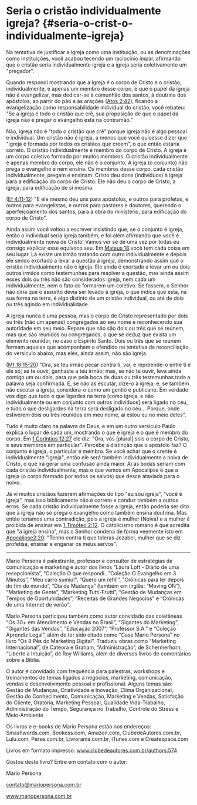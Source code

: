 # Seria o cristão individualmente igreja? {#seria-o-crist-o-individualmente-igreja}

Na tentativa de justificar a igreja como uma instituição, ou as denominações como instituições, você acabou tecendo um raciocínio ímpar, afirmando que o cristão seria individualmente igreja e a igreja seria coletivamente um &quot;pregador&quot;.

Quando respondi mostrando que a igreja é o corpo de Cristo e o cristão, individualmente, é apenas um membro desse corpo, e que o papel da igreja não é evangelizar, mas dedicar-se à comunhão dos santos, à doutrina dos apóstolos, ao partir do pão e às orações ([Atos 2:42](http://bibliaonline.com.br/acf/atos/2/42)), ficando a evangelização como responsabilidade individual do cristão, você rebateu: &quot;Se a igreja é todo o cristão que crê, sua proposição de que o papel da igreja não é pregar o evangelho está na contramão.&quot;

Não, igreja não é &quot;todo o cristão que crê&quot; porque igreja não é algo pessoal e individual. Um cristão não é igreja, a menos que você quisesse dizer que &quot;igreja é formada por todos os cristãos que creem&quot;, o que então estaria correto. O cristão individualmente é membro do corpo de Cristo. A igreja é um corpo coletivo formado por muitos membros. O cristão individualmente é apenas membro do corpo, ele não é o conjunto. A igreja (o conjunto) não prega o evangelho e nem ensina. Os membros desse corpo, cada cristão individualmente, pregam e ensinam. Cristo deu dons (indivíduos) à igreja para a edificação do corpo de Cristo. Ele não deu o corpo de Cristo, a igreja, para edificação de si mesma.

([Ef 4:11-12](http://bibliaonline.com.br/acf/ef/4/11-12)) &quot;E ele mesmo deu uns para apóstolos, e outros para profetas, e outros para evangelistas, e outros para pastores e doutores, querendo o aperfeiçoamento dos santos, para a obra do ministério, para edificação do corpo de Cristo&quot;.

Ainda assim você voltou a escrever insistindo que, se o conjunto é igreja, então o individual seria igreja também, e foi além afirmando que você é individualmente noiva de Cristo! Vamos ver se de uma vez por todas eu consigo explicar esse equívoco seu. Em [Mateus 18](http://bibliaonline.com.br/acf/mt/18) você tem cada coisa em seu lugar. Lá existe um irmão tratando com outro individualmente e depois ele sendo exortado a levar a questão à igreja, demonstrando assim que o cristão individualmente não é igreja. Ele ainda é exortado a levar um ou dois outros irmãos como testemunhas para resolver a questão, mas ainda assim esses dois ou três não são considerados igreja, nem cada um individualmente, nem o fato de formarem um coletivo. Se fossem, o Senhor não diria que o assunto devia ser levado à igreja, o que indica que esta, na sua forma na terra, é algo distinto de um cristão individual, ou até de dois ou três agindo em individualidade.

A igreja nunca é uma pessoa, mas o corpo de Cristo representado por dois ou três (não um apenas) congregados ao seu nome e reconhecendo sua autoridade em seu meio. Repare que não são dois ou três que se reúnem, mas que são reunidos ou congregados, o que se deduz que exista um elemento reunidor, no caso o Espírito Santo. Dois ou três que se reúnem formam aqueles que acompanham o ofendido na tentativa da reconciliação do versículo abaixo, mas eles, ainda assim, não são igreja.

([Mt 18:15-20](http://bibliaonline.com.br/acf/mt/18/15-20)) &quot;Ora, se teu irmão pecar contra ti, vai, e repreende-o entre ti e ele só; se te ouvir, ganhaste a teu irmão; mas, se não te ouvir, leva ainda contigo um ou dois, para que pela boca de duas ou três testemunhas toda a palavra seja confirmada. E, se não as escutar, dize-o à igreja; e, se também não escutar a igreja, considera-o como um gentio e publicano. Em verdade vos digo que tudo o que ligardes na terra [como igreja, e não individualmente ou em conjunto com outros indivíduos] será ligado no céu, e tudo o que desligardes na terra será desligado no céu... Porque, onde estiverem dois ou três reunidos em meu nome, aí estou eu no meio deles&quot;.

Tudo é muito claro na palavra de Deus, e em um outro versículo Paulo explica o lugar de cada um, mostrando o que é igreja e o que é membro do corpo. Em [1 Coríntios 12:27](http://bibliaonline.com.br/acf/1co/12/27) ele diz: &quot;Ora, vós [plural] sois o corpo de Cristo, e seus membros em particular&quot;. Percebe a distinção que o apóstolo faz? O conjunto é igreja, o particular é membro. Se você achar que o crente é individualmente &quot;igreja&quot;, então ele será também individualmente a noiva de Cristo, o que irá gerar uma confusão ainda maior. Aí as bodas seriam com cada cristão individualmente, mas o que vemos em Apocalipse é que a igreja (o corpo formado por todos os salvos) que desce ataviada para o noivo.

Já vi muitos cristãos fazerem afirmações do tipo &quot;eu sou igreja&quot;, &quot;você é igreja&quot;, mas isso biblicamente não é correto e conduz também a outros erros. Se cada cristão individualmente fosse a igreja, então poderia ser dito que a igreja não só prega o evangelho como também ensina doutrina. Mas então teríamos uma contradição, pois a igreja é mulher (Noiva) e a mulher é proibida de ensinar em [1 Timóteo 2:12](http://bibliaonline.com.br/acf/1tm/2/12). O catolicismo romano é que acredita que &quot;a igreja ensina&quot;, mas o Senhor condena de forma veemente isto em [Apocalipse2:20](http://bibliaonline.com.br/acf/ap/2/20): &quot;Tenho contra ti que toleras Jezabel, mulher que se diz profetisa, ensinar e enganar os meus servos&quot;.

*****

Mario Persona é palestrante, professor e consultor de estratégias de comunicação e marketing e autor dos livros “Laura Loft - Diário de uma recepcionista”, “Coleção O que respondi...”Coleção O Evangelho em 3 Minutos”, “Meu carro sumiu!”, “Quero um refil!”, “Crônicas para ler depois do fim do mundo”, “Dia de Mudança” (também em inglês: “Moving ON”), “Marketing de Gente”, “Marketing Tutti-Frutti”, “Gestão de Mudanças em Tempos de Oportunidades”, “Receitas de Grandes Negócios” e “Crônicas de uma Internet de verão”.

Mario Persona participou também como autor convidado das coletâneas “Os 30+ em Atendimento e Vendas no Brasil”, “Gigantes do Marketing”, “Gigantes das Vendas”, “Educação 2007”, “Professor S.A.” e “Coleção Aprendiz Legal”, além de ter sido citado como “Case Mario Persona” no livro “Os 8 Pês do Marketing Digital”. Traduziu obras como “Marketing Internacional”, de Cateora e Graham, “Administração”, de Schermerhorn, “Liberte a Intuição”, de Roy Williams, além de diversos livros de comentários sobre a Bíblia.

O autor é convidado com frequência para palestras, workshops e treinamentos de temas ligados a negócios, marketing, comunicação, vendas e desenvolvimento pessoal e profissional. Alguns temas são: Gestão de Mudanças, Criatividade e Inovação, Clima Organizacional, Gestão do Conhecimento, Comunicação, Marketing e Vendas, Satisfação do Cliente, Oratória, Marketing Pessoal, Qualidade Vida-Trabalho, Administração do Tempo, Segurança no Trabalho, Controle do Stress e Meio-Ambiente

Os livros e e-books de Mario Persona estão nos endereços: Smashwords.com, Bookess.com, Amazon.com, ClubedeAutores.com.br, Lulu.com, Perse.com.br, Livrorama.com.br, iTunes.com e Createspace.com

Livros em formato impresso: www.clubedeautores.com.br/authors:574

Gostou deste livro? Entre em contato com o autor:

Mario Persona

contato@mariopersona.com.br

www.mariopersona.com.br